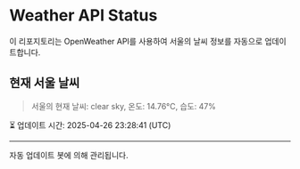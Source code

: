 
# Weather API Status

이 리포지토리는 OpenWeather API를 사용하여 서울의 날씨 정보를 자동으로 업데이트합니다.

## 현재 서울 날씨
> 서울의 현재 날씨: clear sky, 온도: 14.76°C, 습도: 47%

⏳ 업데이트 시간: 2025-04-26 23:28:41 (UTC)

---
자동 업데이트 봇에 의해 관리됩니다.
